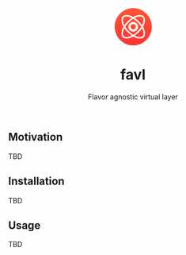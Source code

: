 <div align="center">
  <img src="https://github.com/klintmane/favl/blob/master/icon.svg" alt="favl" width="75" />
</div>

<h1 align="center">favl</h1>

<p align="center">Flavor agnostic virtual layer</p>

<br>

## Motivation

TBD

## Installation

TBD

## Usage

TBD
